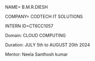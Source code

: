 NAME= B.M.R.DIESH 

COMPANY= CODTECH IT SOLUTIONS

INTERN ID=CT6CC1057

Domain: CLOUD COMPUTING

Duration: JULY 5th to AUGUST 20th 2024

Mentor: Neela Santhosh kumar
